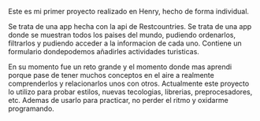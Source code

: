 Este es mi primer proyecto realizado en Henry, hecho de forma individual.

Se trata de una app hecha con la api de Restcountries. Se trata de una app donde se muestran todos los paises del mundo, pudiendo ordenarlos, filtrarlos y pudiendo acceder a la informacion de cada uno. Contiene un formulario dondepodemos añadirles actividades turisticas.

En su momento fue un reto grande y el momento donde mas aprendi porque pase de tener muchos conceptos en el aire a realmente comprenderlos y relacionarlos unos con otros. 
Actualmente este proyecto lo utilizo para probar estilos, nuevas tecologias, librerias, preprocesadores, etc. Ademas de usarlo para practicar, no perder el ritmo y oxidarme programando.
